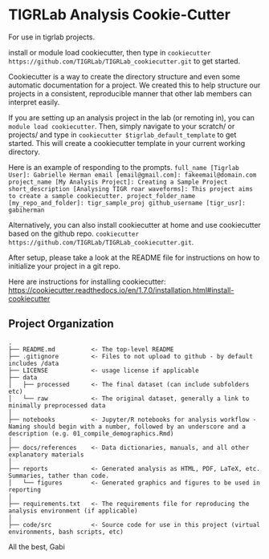 TIGRLab Analysis Cookie-Cutter
==================================

For use in tigrlab projects. 


install or module load cookiecutter, then type in `cookiecutter https://github.com/TIGRLab/TIGRLab_cookiecutter.git` to get started.


Cookiecutter is a way to create the directory structure and even some automatic documentation for a project. We created this to help structure our projects in a consistent, reproducible manner that other lab members can interpret easily.

If you are setting up an analysis project in the lab (or remoting in), you can `module load cookiecutter`. Then, simply navigate to your scratch/ or projects/ and type in `cookiecutter $tigrlab_default_template` to get started. This will create a cookiecutter template in your current working directory. 

Here is an example of responding to the prompts.
``
full_name [Tigrlab User]: Gabrielle Herman
email [email@gmail.com]: fakeemail@domain.com
project_name [My Analysis Project]: Creating a Sample Project
short_description [Analysing TIGR roar waveforms]: This project aims to create a sample cookiecutter.
project_folder_name [my_repo_and_folder]: tigr_sample_proj
github_username [tigr_usr]: gabiherman
``


Alternatively, you can also install cookiecutter at home and use cookiecutter based on the github repo. `cookiecutter https://github.com/TIGRLab/TIGRLab_cookiecutter.git`.


After setup, please take a look at the README file for instructions on how to initialize your project in a git repo. 

Here are instructions for installing cookiecutter: https://cookiecutter.readthedocs.io/en/1.7.0/installation.html#install-cookiecutter


Project Organization
-----------------------------------

    .
    ├── README.md          <- The top-level README
    ├── .gitignore         <- Files to not upload to github - by default includes /data
    ├── LICENSE            <- usage license if applicable
    ├── data
    │   ├── processed      <- The final dataset (can include subfolders etc)
    │   └── raw            <- The original dataset, generally a link to minimally preprocessed data
    │
    ├── notebooks          <- Jupyter/R notebooks for analysis workflow - Naming should begin with a number, followed by an underscore and a description (e.g. 01_compile_demographics.Rmd)
    │
    ├── docs/references    <- Data dictionaries, manuals, and all other explanatory materials
    │
    ├── reports            <- Generated analysis as HTML, PDF, LaTeX, etc. Summaries, tather than code.
    │   └── figures        <- Generated graphics and figures to be used in reporting
    │
    ├── requirements.txt   <- The requirements file for reproducing the analysis environment (if applicable)
    │
    ├── code/src           <- Source code for use in this project (virtual environments, bash scripts, etc)

All the best,
Gabi
